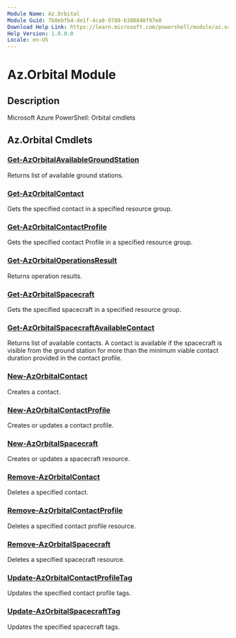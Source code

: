 ```yaml
---
Module Name: Az.Orbital
Module Guid: 7b0ebfb4-de1f-4ca8-9780-b388848f97e0
Download Help Link: https://learn.microsoft.com/powershell/module/az.orbital
Help Version: 1.0.0.0
Locale: en-US
---
```


# Az.Orbital Module
## Description
Microsoft Azure PowerShell: Orbital cmdlets

## Az.Orbital Cmdlets
### [Get-AzOrbitalAvailableGroundStation](Get-AzOrbitalAvailableGroundStation.md)
Returns list of available ground stations.

### [Get-AzOrbitalContact](Get-AzOrbitalContact.md)
Gets the specified contact in a specified resource group.

### [Get-AzOrbitalContactProfile](Get-AzOrbitalContactProfile.md)
Gets the specified contact Profile in a specified resource group.

### [Get-AzOrbitalOperationsResult](Get-AzOrbitalOperationsResult.md)
Returns operation results.

### [Get-AzOrbitalSpacecraft](Get-AzOrbitalSpacecraft.md)
Gets the specified spacecraft in a specified resource group.

### [Get-AzOrbitalSpacecraftAvailableContact](Get-AzOrbitalSpacecraftAvailableContact.md)
Returns list of available contacts.
A contact is available if the spacecraft is visible from the ground station for more than the minimum viable contact duration provided in the contact profile.

### [New-AzOrbitalContact](New-AzOrbitalContact.md)
Creates a contact.

### [New-AzOrbitalContactProfile](New-AzOrbitalContactProfile.md)
Creates or updates a contact profile.

### [New-AzOrbitalSpacecraft](New-AzOrbitalSpacecraft.md)
Creates or updates a spacecraft resource.

### [Remove-AzOrbitalContact](Remove-AzOrbitalContact.md)
Deletes a specified contact.

### [Remove-AzOrbitalContactProfile](Remove-AzOrbitalContactProfile.md)
Deletes a specified contact profile resource.

### [Remove-AzOrbitalSpacecraft](Remove-AzOrbitalSpacecraft.md)
Deletes a specified spacecraft resource.

### [Update-AzOrbitalContactProfileTag](Update-AzOrbitalContactProfileTag.md)
Updates the specified contact profile tags.

### [Update-AzOrbitalSpacecraftTag](Update-AzOrbitalSpacecraftTag.md)
Updates the specified spacecraft tags.

